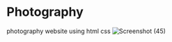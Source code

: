 # Photography
photography website using html css
![Screenshot (45)](https://github.com/SanskrutiDev/Photography/assets/119875384/6d8ef499-f2fe-44a2-8cc3-71a96fee359d)
